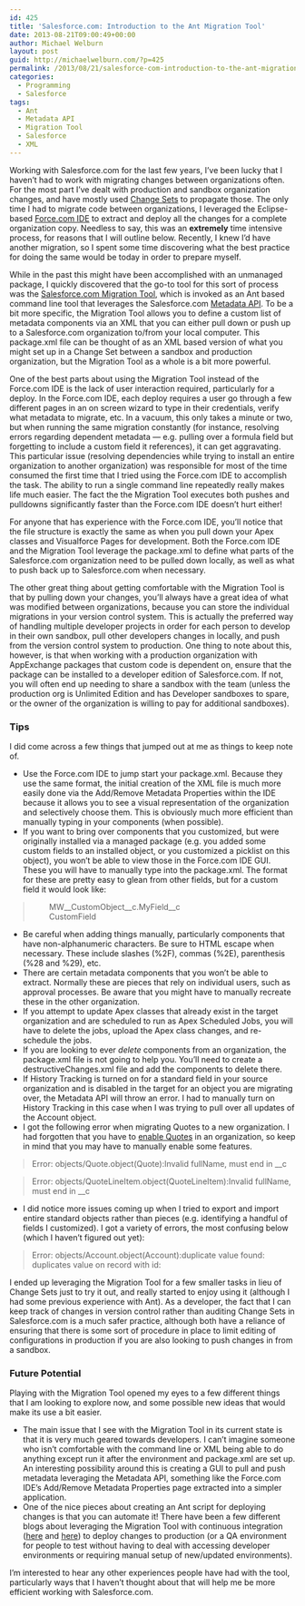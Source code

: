 ```yaml
---
id: 425
title: 'Salesforce.com: Introduction to the Ant Migration Tool'
date: 2013-08-21T09:00:49+00:00
author: Michael Welburn
layout: post
guid: http://michaelwelburn.com/?p=425
permalink: /2013/08/21/salesforce-com-introduction-to-the-ant-migration-tool/
categories:
  - Programming
  - Salesforce
tags:
  - Ant
  - Metadata API
  - Migration Tool
  - Salesforce
  - XML
---
```

Working with Salesforce.com for the last few years, I&#8217;ve been lucky that I haven&#8217;t had to work with migrating changes between organizations often. For the most part I&#8217;ve dealt with production and sandbox organization changes, and have mostly used <a title="Change Sets" href="http://help.salesforce.com/help/doc/en/changesets.htm" target="_blank">Change Sets</a> to propagate those. The only time I had to migrate code between organizations, I leveraged the Eclipse-based <a title="Force.com IDE" href="http://wiki.developerforce.com/page/Force.com_IDE" target="_blank">Force.com IDE</a> to extract and deploy all the changes for a complete organization copy. Needless to say, this was an **extremely** time intensive process, for reasons that I will outline below. Recently, I knew I&#8217;d have another migration, so I spent some time discovering what the best practice for doing the same would be today in order to prepare myself.

<!--more-->

While in the past this might have been accomplished with an unmanaged package, I quickly discovered that the go-to tool for this sort of process was the <a title="Migration Tool Guide" href="http://wiki.developerforce.com/page/Migration_Tool_Guide" target="_blank">Salesforce.com Migration Tool</a>, which is invoked as an Ant based command line tool that leverages the Salesforce.com <a title="Metadata API" href="http://www.salesforce.com/us/developer/docs/dev_lifecycle/Content/plan_proj_metadata.htm" target="_blank">Metadata API</a>. To be a bit more specific, the Migration Tool allows you to define a custom list of metadata components via an XML that you can either pull down or push up to a Salesforce.com organization to/from your local computer. This package.xml file can be thought of as an XML based version of what you might set up in a Change Set between a sandbox and production organization, but the Migration Tool as a whole is a bit more powerful.

One of the best parts about using the Migration Tool instead of the Force.com IDE is the lack of user interaction required, particularly for a deploy. In the Force.com IDE, each deploy requires a user go through a few different pages in an on screen wizard to type in their credentials, verify what metadata to migrate, etc. In a vacuum, this only takes a minute or two, but when running the same migration constantly (for instance, resolving errors regarding dependent metadata &#8212; e.g. pulling over a formula field but forgetting to include a custom field it references), it can get aggravating. This particular issue (resolving dependencies while trying to install an entire organization to another organization) was responsible for most of the time consumed the first time that I tried using the Force.com IDE to accomplish the task. The ability to run a single command line repeatedly really makes life much easier. The fact the the Migration Tool executes both pushes and pulldowns significantly faster than the Force.com IDE doesn&#8217;t hurt either!

For anyone that has experience with the Force.com IDE, you&#8217;ll notice that the file structure is exactly the same as when you pull down your Apex classes and Visualforce Pages for development. Both the Force.com IDE and the Migration Tool leverage the package.xml to define what parts of the Salesforce.com organization need to be pulled down locally, as well as what to push back up to Salesforce.com when necessary.

The other great thing about getting comfortable with the Migration Tool is that by pulling down your changes, you&#8217;ll always have a great idea of what was modified between organizations, because you can store the individual migrations in your version control system. This is actually the preferred way of handling multiple developer projects in order for each person to develop in their own sandbox, pull other developers changes in locally, and push from the version control system to production. One thing to note about this, however, is that when working with a production organization with AppExchange packages that custom code is dependent on, ensure that the package can be installed to a developer edition of Salesforce.com. If not, you will often end up needing to share a sandbox with the team (unless the production org is Unlimited Edition and has Developer sandboxes to spare, or the owner of the organization is willing to pay for additional sandboxes).

### Tips

I did come across a few things that jumped out at me as things to keep note of.

  * Use the Force.com IDE to jump start your package.xml. Because they use the same format, the initial creation of the XML file is much more easily done via the Add/Remove Metadata Properties within the IDE because it allows you to see a visual representation of the organization and selectively choose them. This is obviously much more efficient than manually typing in your components (when possible).
  * If you want to bring over components that you customized, but were originally installed via a managed package (e.g. you added some custom fields to an installed object, or you customized a picklist on this object), you won&#8217;t be able to view those in the Force.com IDE GUI. These you will have to manually type into the package.xml. The format for these are pretty easy to glean from other fields, but for a custom field it would look like:

> <div>
>   <types>
> </div>
> 
> <div style="padding-left: 30px;">
>   <members>MW__CustomObject__c.MyField__c</members>
> </div>
> 
> <div style="padding-left: 30px;">
>   <name>CustomField</name>
> </div>
> 
> <div>
>   </types>
> </div>

  * Be careful when adding things manually, particularly components that have non-alphanumeric characters. Be sure to HTML escape when necessary. These include slashes (%2F), commas (%2E), parenthesis (%28 and %29), etc.
  * There are certain metadata components that you won&#8217;t be able to extract. Normally these are pieces that rely on individual users, such as approval processes. Be aware that you might have to manually recreate these in the other organization.
  * If you attempt to update Apex classes that already exist in the target organization and are scheduled to run as Apex Scheduled Jobs, you will have to delete the jobs, upload the Apex class changes, and re-schedule the jobs.
  * If you are looking to ever _delete_ components from an organization, the package.xml file is not going to help you. You&#8217;ll need to create a destructiveChanges.xml file and add the components to delete there.
  * If History Tracking is turned on for a standard field in your source organization and is disabled in the target for an object you are migrating over, the Metadata API will throw an error. I had to manually turn on History Tracking in this case when I was trying to pull over all updates of the Account object.
  * I got the following error when migrating Quotes to a new organization. I had forgotten that you have to <a title="Enable Quotes" href="https://help.salesforce.com/HTViewHelpDoc?id=quotes_enable.htm&language=en_US" target="_blank">enable Quotes</a> in an organization, so keep in mind that you may have to manually enable some features.

> Error: objects/Quote.object(Quote):Invalid fullName, must end in __c
  
> Error: objects/QuoteLineItem.object(QuoteLineItem):Invalid fullName, must end in __c

  * I did notice more issues coming up when I tried to export and import entire standard objects rather than pieces (e.g. identifying a handful of fields I customized). I got a variety of errors, the most confusing below (which I haven&#8217;t figured out yet):

> Error: objects/Account.object(Account):duplicate value found: <unknown> duplicates value on record with id: <unknown>

I ended up leveraging the Migration Tool for a few smaller tasks in lieu of Change Sets just to try it out, and really started to enjoy using it (although I had some previous experience with Ant). As a developer, the fact that I can keep track of changes in version control rather than auditing Change Sets in Salesforce.com is a much safer practice, although both have a reliance of ensuring that there is some sort of procedure in place to limit editing of configurations in production if you are also looking to push changes in from a sandbox.

### Future Potential

Playing with the Migration Tool opened my eyes to a few different things that I am looking to explore now, and some possible new ideas that would make its use a bit easier.

  * The main issue that I see with the Migration Tool in its current state is that it is very much geared towards developers. I can&#8217;t imagine someone who isn&#8217;t comfortable with the command line or XML being able to do anything except run it after the environment and package.xml are set up. An interesting possibility around this is creating a GUI to pull and push metadata leveraging the Metadata API, something like the Force.com IDE&#8217;s Add/Remove Metadata Properties page extracted into a simpler application.
  * One of the nice pieces about creating an Ant script for deploying changes is that you can automate it! There have been a few different blogs about leveraging the Migration Tool with continuous integration (<a title="Cruise Control" href="http://wiki.developerforce.com/page/Continuous_Integration_Cruise_Control_and_Force_Com" target="_blank">here</a> and <a title="Jenkins" href="http://blogs.developerforce.com/developer-relations/2013/03/setting-up-jenkins-for-force-com-continuous-integration.html" target="_blank">here</a>) to deploy changes to production (or a QA environment for people to test without having to deal with accessing developer environments or requiring manual setup of new/updated environments).

I&#8217;m interested to hear any other experiences people have had with the tool, particularly ways that I haven&#8217;t thought about that will help me be more efficient working with Salesforce.com.